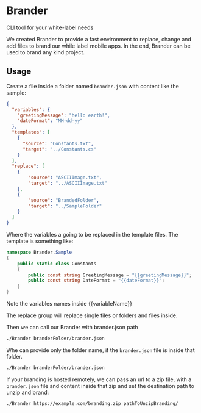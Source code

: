 # Brander
CLI tool for your white-label needs

We created Brander to provide a fast environment to replace, change and add files to brand our while label mobile apps. In the end, Brander can be used to brand any kind project.

## Usage

Create a file inside a folder named ```brander.json``` with content like the sample:

```json
{
  "variables": {
    "greetingMessage": "hello earth!",
    "dateFormat": "MM-dd-yy"
  },
  "templates": [
    {
      "source": "Constants.txt",
      "target": "../Constants.cs"
    }
  ],
  "replace": [
    {
        "source": "ASCIIImage.txt",
        "target": "../ASCIIImage.txt"
    },
    {
        "source": "BrandedFolder",
        "target": "../SampleFolder"
    }
  ]
}
```
Where the variables a going to be replaced in the template files. The template is something like:

```csharp
namespace Brander.Sample
{
    public static class Constants
    {
        public const string GreetingMessage = "{{greetingMessage}}";
        public const string DateFormat = "{{dateFormat}}";
    }
}
```
Note the variables names inside {{variableName}}

The replace group will replace single files or folders and files inside.

Then we can call our Brander with brander.json path

```sh
./Brander branderFolder/brander.json
```

Whe can provide only the folder name, if the ```brander.json``` file is inside that folder.

```sh
./Brander branderFolder/brander.json
```

If your branding is hosted remotely, we can pass an url to a zip file, with a ```brander.json``` file and content inside that zip and set the destination path to unzip and brand:

```sh
./Brander https://example.com/branding.zip pathToUnzipBranding/
```
